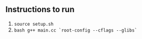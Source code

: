 ## Instructions to run 

1. `source setup.sh`
2. ```bash g++ main.cc `root-config --cflags --glibs` ```

